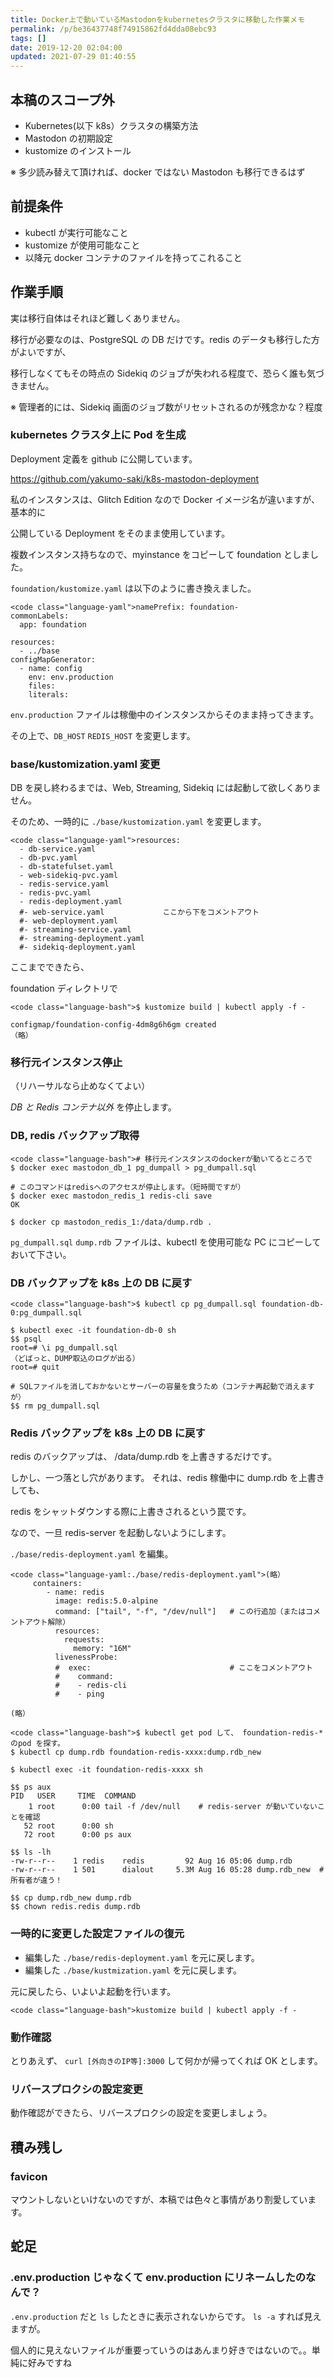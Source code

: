 ```yaml
---
title: Docker上で動いているMastodonをkubernetesクラスタに移動した作業メモ
permalink: /p/be36437748f74915862fd4dda08ebc93
tags: []
date: 2019-12-20 02:04:00
updated: 2021-07-29 01:40:55
---
```


## 本稿のスコープ外

- Kubernetes(以下 k8s）クラスタの構築方法
- Mastodon の初期設定
- kustomize のインストール

※ 多少読み替えて頂ければ、docker ではない Mastodon も移行できるはず

## 前提条件

- kubectl が実行可能なこと
- kustomize が使用可能なこと
- 以降元 docker コンテナのファイルを持ってこれること

## 作業手順

実は移行自体はそれほど難しくありません。

移行が必要なのは、PostgreSQL の DB だけです。redis のデータも移行した方がよいですが、

移行しなくてもその時点の Sidekiq のジョブが失われる程度で、恐らく誰も気づきません。

※ 管理者的には、Sidekiq 画面のジョブ数がリセットされるのが残念かな？程度

### kubernetes クラスタ上に Pod を生成

Deployment 定義を github に公開しています。

<a href="https://github.com/yakumo-saki/k8s-mastodon-deployment"><https://github.com/yakumo-saki/k8s-mastodon-deployment>

私のインスタンスは、Glitch Edition なので Docker イメージ名が違いますが、基本的に

公開している Deployment をそのまま使用しています。

複数インスタンス持ちなので、myinstance をコピーして foundation としました。

`foundation/kustomize.yaml` は以下のように書き換えました。

```
<code class="language-yaml">namePrefix: foundation-
commonLabels:
  app: foundation

resources:
  - ../base
configMapGenerator:
  - name: config
    env: env.production
    files:
    literals:
```

`env.production` ファイルは稼働中のインスタンスからそのまま持ってきます。

その上で、`DB_HOST` `REDIS_HOST` を変更します。

### base/kustomization.yaml 変更

DB を戻し終わるまでは、Web, Streaming, Sidekiq には起動して欲しくありません。

そのため、一時的に `./base/kustomization.yaml` を変更します。

```
<code class="language-yaml">resources:
  - db-service.yaml
  - db-pvc.yaml
  - db-statefulset.yaml
  - web-sidekiq-pvc.yaml
  - redis-service.yaml
  - redis-pvc.yaml
  - redis-deployment.yaml
  #- web-service.yaml             ここから下をコメントアウト
  #- web-deployment.yaml
  #- streaming-service.yaml
  #- streaming-deployment.yaml
  #- sidekiq-deployment.yaml
```

ここまでできたら、

foundation ディレクトリで

```
<code class="language-bash">$ kustomize build | kubectl apply -f -

configmap/foundation-config-4dm8g6h6gm created
（略）
```

### 移行元インスタンス停止

（リハーサルなら止めなくてよい）

_DB と Redis コンテナ以外_ を停止します。

### DB, redis バックアップ取得

```
<code class="language-bash"># 移行元インスタンスのdockerが動いてるところで
$ docker exec mastodon_db_1 pg_dumpall > pg_dumpall.sql

# このコマンドはredisへのアクセスが停止します。（短時間ですが）
$ docker exec mastodon_redis_1 redis-cli save
OK

$ docker cp mastodon_redis_1:/data/dump.rdb .
```

`pg_dumpall.sql` `dump.rdb` ファイルは、kubectl を使用可能な PC にコピーしておいて下さい。

### DB バックアップを k8s 上の DB に戻す

```
<code class="language-bash">$ kubectl cp pg_dumpall.sql foundation-db-0:pg_dumpall.sql

$ kubectl exec -it foundation-db-0 sh
$$ psql
root=# \i pg_dumpall.sql
（どばっと、DUMP取込のログが出る）
root=# quit

# SQLファイルを消しておかないとサーバーの容量を食うため（コンテナ再起動で消えますが）
$$ rm pg_dumpall.sql
```

### Redis バックアップを k8s 上の DB に戻す

redis のバックアップは、 /data/dump.rdb を上書きするだけです。

しかし、一つ落とし穴があります。 それは、redis 稼働中に dump.rdb を上書きしても、

redis をシャットダウンする際に上書きされるという罠です。

なので、一旦 redis-server を起動しないようにします。

`./base/redis-deployment.yaml` を編集。

```
<code class="language-yaml:./base/redis-deployment.yaml">(略）
     containers:
        - name: redis
          image: redis:5.0-alpine
          command: ["tail", "-f", "/dev/null"]   # この行追加（またはコメントアウト解除）
          resources:
            requests:
              memory: "16M"
          livenessProbe:
          #  exec:                               # ここをコメントアウト
          #    command:
          #    - redis-cli
          #    - ping

(略）
```

```
<code class="language-bash">$ kubectl get pod して、 foundation-redis-* のpod を探す。
$ kubectl cp dump.rdb foundation-redis-xxxx:dump.rdb_new

$ kubectl exec -it foundation-redis-xxxx sh

$$ ps aux
PID   USER     TIME  COMMAND
    1 root      0:00 tail -f /dev/null    # redis-server が動いていないことを確認
   52 root      0:00 sh
   72 root      0:00 ps aux

$$ ls -lh
-rw-r--r--    1 redis    redis         92 Aug 16 05:06 dump.rdb
-rw-r--r--    1 501      dialout     5.3M Aug 16 05:28 dump.rdb_new  # 所有者が違う！

$$ cp dump.rdb_new dump.rdb
$$ chown redis.redis dump.rdb
```

### 一時的に変更した設定ファイルの復元

- 編集した `./base/redis-deployment.yaml` を元に戻します。
- 編集した `./base/kustmization.yaml` を元に戻します。

元に戻したら、いよいよ起動を行います。

```
<code class="language-bash">kustomize build | kubectl apply -f -
```

### 動作確認

とりあえず、 `curl [外向きのIP等]:3000` して何かが帰ってくれば OK とします。

### リバースプロクシの設定変更

動作確認ができたら、リバースプロクシの設定を変更しましょう。

## 積み残し

### favicon

マウントしないといけないのですが、本稿では色々と事情があり割愛しています。

## 蛇足

### .env.production じゃなくて env.production にリネームしたのなんで？

`.env.production` だと `ls` したときに表示されないからです。 `ls -a` すれば見えますが。

個人的に見えないファイルが重要っていうのはあんまり好きではないので。。単純に好みですね
